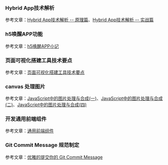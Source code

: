 ### Hybrid App技术解析

参考文章：[Hybrid App技术解析 -- 原理篇](https://github.com/xd-tayde/blog/blob/master/hybrid-1.md)、[Hybrid App技术解析 -- 实战篇](https://github.com/xd-tayde/blog/blob/master/hybrid-2.md)

### h5唤醒APP功能

参考文章：[h5唤醒APP小记](https://segmentfault.com/a/1190000018661914)

### 页面可视化搭建工具技术要点

参考文章：[页面可视化搭建工具技术要点](https://github.com/CntChen/cntchen.github.io/issues/17)

### canvas 处理图片

参考文章：[JavaScript中的图片处理与合成(一)](https://github.com/xd-tayde/blog/blob/master/canvas-1.md)、[JavaScript中的图片处理与合成(二)](https://github.com/xd-tayde/blog/blob/master/canvas-2.md)、[JavaScript中的图片处理与合成(四)](https://github.com/xd-tayde/blog/blob/master/canvas-4.md)

### 开发通用前端组件

参考文章：[通用前端组件](https://juejin.im/post/5c02142fe51d4511be77aad7?utm_source=gold_browser_extension#comment)

### Git Commit Message 规范制定

参考文章：[优雅的提交你的 Git Commit Message](https://juejin.im/post/5afc5242f265da0b7f44bee4)
